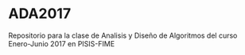 # ADA2017
Repositorio para la clase de Analisis y Diseño de Algoritmos del curso Enero-Junio 2017 en PISIS-FIME
